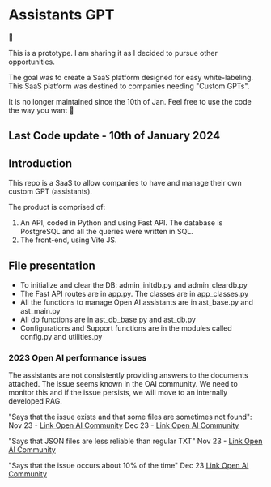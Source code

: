 # Assistants GPT

👋

This is a prototype. 
I am sharing it as I decided to pursue other opportunities.

The goal was to create a SaaS platform designed for easy white-labeling. 
This SaaS platform was destined to companies needing "Custom GPTs".

It is no longer maintained since the 10th of Jan.
Feel free to use the code the way you want 🤝


## Last Code update - 10th of January 2024

## Introduction
This repo is a SaaS to allow companies to have and manage their own custom GPT (assistants).

The product is comprised of:
1. An API, coded in Python and using Fast API. The database is PostgreSQL and all the queries were written in SQL.
2. The front-end, using Vite JS.

## File presentation
- To initialize and clear the DB: admin_initdb.py and admin_cleardb.py
- The Fast API routes are in app.py. The classes are in app_classes.py
- All the functions to manage Open AI assistants are in ast_base.py and ast_main.py
- All db functions are in ast_db_base.py and ast_db.py
- Configurations and Support functions are in the modules called config.py and utilities.py

### 2023 Open AI performance issues ###
The assistants are not consistently providing answers to the documents attached. The issue seems known in the OAI community. 
We need to monitor this and if the issue persists, we will move to an internally developed RAG. 

"Says that the issue exists and that some files are sometimes not found":
  Nov 23 - [Link Open AI Community](https://community.openai.com/t/assistant-api-retriever-sometimes-cannot-read-pdf/481692/2)
  Dec 23 - [Link Open AI Community](https://community.openai.com/t/inconsistent-file-access-using-assistant-api/552352)

"Says that JSON files are less reliable than regular TXT" 
  Nov 23 - [Link Open AI Community](https://community.openai.com/t/using-assistant-api-retrieval-hallucinates/491857)

"Says that the issue occurs about 10% of the time" 
  Dec 23 [Link Open AI Community](https://community.openai.com/t/inconsistent-file-access-in-assistant-api/540213/3)

